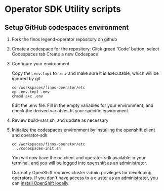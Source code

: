 
# Operator SDK Utility scripts

## Setup GitHub codespaces environment

1. Fork the finos legend-operator repository on github

2. Create a codespace for the repository: Click greed 'Code' button, select Codespaces tab Create a new Codespace

3. Configure your environment

    Copy the `.env.tmpl` to `.env` and make sure it is executable, which will be ignored by git 
    ```
    cd /workspaces/finos-operator/etc
    cp .env.tmpl .env
    chmod a+x .env
    ```

    Edit the .env file. Fill in the empty variables for your environment, and check the derived variables fit your specific environment. 

4. Review build-vars.sh, and update as necessary

5. Initialize the codespaces environment by installing the openshift client and operator-sdk

    ```
    cd /workspaces/finos-operator/etc
    . ./codespaces-init.sh
    ```
    You will now have the oc client and operator-sdk available in your terminal, and you will be logged into openshift as an administrator. 
    
    Currently OpenShift requires cluster-admin privileges for developing operators. If you don't have access to a cluster as an administrator, you can [install OpenShift locally](https://developers.redhat.com/blog/2019/09/05/red-hat-openshift-4-on-your-laptop-introducing-red-hat-codeready-containers). 

